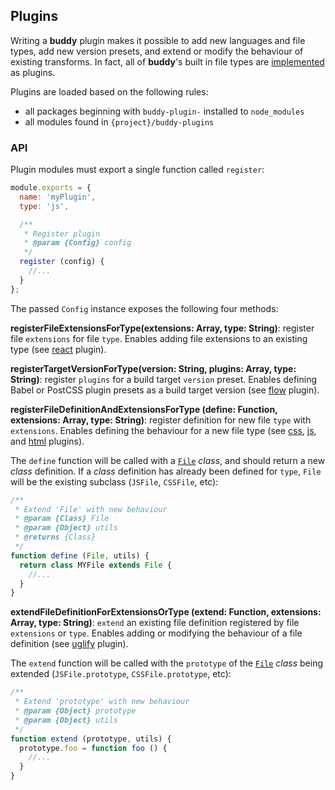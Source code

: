 ## Plugins

Writing a **buddy** plugin makes it possible to add new languages and file types, add new version presets, and extend or modify the behaviour of existing transforms. In fact, all of **buddy**'s built in file types are [implemented](https://github.com/popeindustries/buddy/tree/master/lib/plugins) as plugins.

Plugins are loaded based on the following rules:

- all packages beginning with `buddy-plugin-` installed to `node_modules`
- all modules found in `{project}/buddy-plugins`

### API

Plugin modules must export a single function called `register`:
```js
module.exports = {
  name: 'myPlugin',
  type: 'js',

  /**
   * Register plugin
   * @param {Config} config
   */
  register (config) {
    //...
  }
};
```

The passed `Config` instance exposes the following four methods:

**registerFileExtensionsForType(extensions: Array, type: String)**: register file `extensions` for file `type`. Enables adding file extensions to an existing type (see [react](https://github.com/popeindustries/buddy/blob/master/lib/plugins/react/index.js) plugin).

**registerTargetVersionForType(version: String, plugins: Array, type: String)**: register `plugins` for a build target `version` preset. Enables defining Babel or PostCSS plugin presets as a build target version (see [flow](https://github.com/popeindustries/buddy/blob/master/lib/plugins/flow/index.js) plugin).

**registerFileDefinitionAndExtensionsForType (define: Function, extensions: Array, type: String)**: register definition for new file `type` with `extensions`. Enables defining the behaviour for a new file type (see [css](https://github.com/popeindustries/buddy/blob/master/lib/plugins/css/index.js),  [js](https://github.com/popeindustries/buddy/blob/master/lib/plugins/js/index.js), and [html](https://github.com/popeindustries/buddy/blob/master/lib/plugins/html/index.js) plugins).

The `define` function will be called with a [`File`](https://github.com/popeindustries/buddy/blob/master/lib/File.js) *class*, and should return a new *class* definition. If a *class* definition has already been defined for `type`, `File` will be the existing subclass (`JSFile`, `CSSFile`, etc):

```js
/**
 * Extend 'File' with new behaviour
 * @param {Class} File
 * @param {Object} utils
 * @returns {Class}
 */
function define (File, utils) {
  return class MYFile extends File {
    //...
  }
}
```

**extendFileDefinitionForExtensionsOrType (extend: Function, extensions: Array, type: String)**: `extend` an existing file definition registered by file `extensions` or `type`. Enables adding or modifying the behaviour of a file definition (see [uglify](https://github.com/popeindustries/buddy/blob/master/lib/plugins/uglify/index.js) plugin).

The `extend` function will be called with the `prototype` of the [`File`](https://github.com/popeindustries/buddy/blob/master/lib/File.js) *class* being extended (`JSFile.prototype`, `CSSFile.prototype`, etc):

```js
/**
 * Extend 'prototype' with new behaviour
 * @param {Object} prototype
 * @param {Object} utils
 */
function extend (prototype, utils) {
  prototype.foo = function foo () {
    //...
  }
}
```